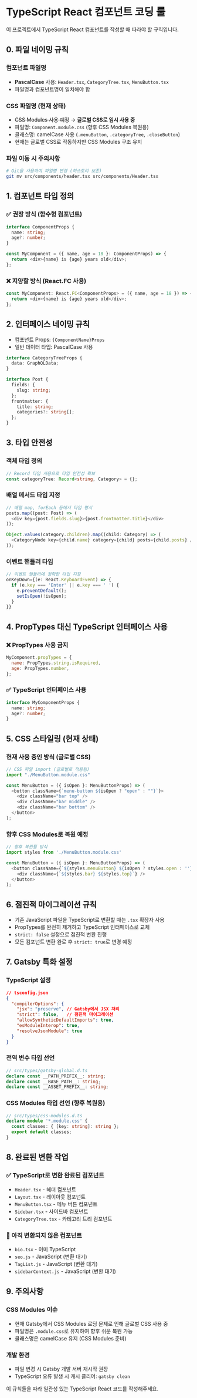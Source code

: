 # TypeScript React 컴포넌트 코딩 룰

이 프로젝트에서 TypeScript React 컴포넌트를 작성할 때 따라야 할 규칙입니다.

## 0. 파일 네이밍 규칙

### 컴포넌트 파일명
- **PascalCase** 사용: `Header.tsx`, `CategoryTree.tsx`, `MenuButton.tsx`
- 파일명과 컴포넌트명이 일치해야 함

### CSS 파일명 (현재 상태)
- ~~CSS Modules 사용 예정~~ → **글로벌 CSS로 임시 사용 중**
- 파일명: `Component.module.css` (향후 CSS Modules 복원용)
- 클래스명: camelCase 사용 (`.menuButton`, `.categoryTree`, `.closeButton`)
- 현재는 글로벌 CSS로 작동하지만 CSS Modules 구조 유지

### 파일 이동 시 주의사항
```bash
# Git을 사용하여 파일명 변경 (히스토리 보존)
git mv src/components/header.tsx src/components/Header.tsx
```

## 1. 컴포넌트 타입 정의

### ✅ 권장 방식 (함수형 컴포넌트)
```typescript
interface ComponentProps {
  name: string;
  age?: number;
}

const MyComponent = ({ name, age = 18 }: ComponentProps) => {
  return <div>{name} is {age} years old</div>;
};
```

### ❌ 지양할 방식 (React.FC 사용)
```typescript
const MyComponent: React.FC<ComponentProps> = ({ name, age = 18 }) => {
  return <div>{name} is {age} years old</div>;
};
```

## 2. 인터페이스 네이밍 규칙

- 컴포넌트 Props: `{ComponentName}Props`
- 일반 데이터 타입: PascalCase 사용

```typescript
interface CategoryTreeProps {
  data: GraphQLData;
}

interface Post {
  fields: {
    slug: string;
  };
  frontmatter: {
    title: string;
    categories?: string[];
  };
}
```

## 3. 타입 안전성

### 객체 타입 정의
```typescript
// Record 타입 사용으로 타입 안전성 확보
const categoryTree: Record<string, Category> = {};
```

### 배열 메서드 타입 지정
```typescript
// 배열 map, forEach 등에서 타입 명시
posts.map((post: Post) => (
  <div key={post.fields.slug}>{post.frontmatter.title}</div>
));

Object.values(category.children).map((child: Category) => (
  <CategoryNode key={child.name} category={child} posts={child.posts} />
));
```

### 이벤트 핸들러 타입
```typescript
// 이벤트 핸들러에 정확한 타입 지정
onKeyDown={(e: React.KeyboardEvent) => {
  if (e.key === 'Enter' || e.key === ' ') {
    e.preventDefault();
    setIsOpen(!isOpen);
  }
}}
```

## 4. PropTypes 대신 TypeScript 인터페이스 사용

### ❌ PropTypes 사용 금지
```javascript
MyComponent.propTypes = {
  name: PropTypes.string.isRequired,
  age: PropTypes.number,
};
```

### ✅ TypeScript 인터페이스 사용
```typescript
interface MyComponentProps {
  name: string;
  age?: number;
}
```

## 5. CSS 스타일링 (현재 상태)

### 현재 사용 중인 방식 (글로벌 CSS)
```typescript
// CSS 파일 import (글로벌로 적용됨)
import "./MenuButton.module.css"

const MenuButton = ({ isOpen }: MenuButtonProps) => (
  <button className={`menu-button ${isOpen ? "open" : ""}`}>
    <div className="bar top" />
    <div className="bar middle" />
    <div className="bar bottom" />
  </button>
);
```

### 향후 CSS Modules로 복원 예정
```typescript
// 향후 복원될 방식
import styles from './MenuButton.module.css'

const MenuButton = ({ isOpen }: MenuButtonProps) => (
  <button className={`${styles.menuButton} ${isOpen ? styles.open : ''}`}>
    <div className={`${styles.bar} ${styles.top}`} />
  </button>
);
```

## 6. 점진적 마이그레이션 규칙

- 기존 JavaScript 파일을 TypeScript로 변환할 때는 `.tsx` 확장자 사용
- PropTypes를 완전히 제거하고 TypeScript 인터페이스로 교체
- `strict: false` 설정으로 점진적 변환 진행
- 모든 컴포넌트 변환 완료 후 `strict: true`로 변경 예정

## 7. Gatsby 특화 설정

### TypeScript 설정
```json
// tsconfig.json
{
  "compilerOptions": {
    "jsx": "preserve", // Gatsby에서 JSX 처리
    "strict": false,   // 점진적 마이그레이션
    "allowSyntheticDefaultImports": true,
    "esModuleInterop": true,
    "resolveJsonModule": true
  }
}
```

### 전역 변수 타입 선언
```typescript
// src/types/gatsby-global.d.ts
declare const __PATH_PREFIX__: string;
declare const __BASE_PATH__: string;
declare const __ASSET_PREFIX__: string;
```

### CSS Modules 타입 선언 (향후 복원용)
```typescript
// src/types/css-modules.d.ts
declare module '*.module.css' {
  const classes: { [key: string]: string };
  export default classes;
}
```

## 8. 완료된 변환 작업

### ✅ TypeScript로 변환 완료된 컴포넌트
- `Header.tsx` - 헤더 컴포넌트
- `Layout.tsx` - 레이아웃 컴포넌트  
- `MenuButton.tsx` - 메뉴 버튼 컴포넌트
- `Sidebar.tsx` - 사이드바 컴포넌트
- `CategoryTree.tsx` - 카테고리 트리 컴포넌트

### 🔄 아직 변환되지 않은 컴포넌트
- `bio.tsx` - 이미 TypeScript
- `seo.js` - JavaScript (변환 대기)
- `TagList.js` - JavaScript (변환 대기)
- `sidebarContext.js` - JavaScript (변환 대기)

## 9. 주의사항

### CSS Modules 이슈
- 현재 Gatsby에서 CSS Modules 로딩 문제로 인해 글로벌 CSS 사용 중
- 파일명은 `.module.css`로 유지하여 향후 쉬운 복원 가능
- 클래스명은 camelCase 유지 (CSS Modules 준비)

### 개발 환경
- 파일 변경 시 Gatsby 개발 서버 재시작 권장
- TypeScript 오류 발생 시 캐시 클리어: `gatsby clean`

이 규칙들을 따라 일관성 있는 TypeScript React 코드를 작성해주세요.